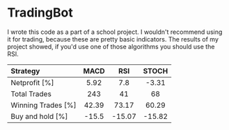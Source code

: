 # TradingBot
I wrote this code as a part of a school project. I wouldn't recommend using it for trading, because these are pretty basic indicators.
The results of my project showed, if you'd use one of those algorithms you should use the RSI.



| Strategy |	MACD	| RSI | STOCH |
|:----------|:-------:|:----:|:----:|
| Netprofit [%]	| 5.92	| 7.8 |	-3.31 |
| Total Trades	| 243 |	41 | 68 |
| Winning Trades [%] |	42.39 |	73.17	| 60.29 |
| Buy and hold [%]	|-15.5	| -15.07	| -15.82 |


